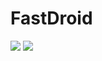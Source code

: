 # FastDroid
[![](https://jitpack.io/v/JAYAndroid/FastDroid.svg)](https://jitpack.io/#JAYAndroid/FastDroid)
[![](阿里Android开放规约在线版)](http://techforum-img.cn-hangzhou.oss-pub.aliyun-inc.com/1520478361732/Android_v9.pdf?Expires=1523427050&OSSAccessKeyId=LTAIAJ2WBIdlRPlb&Signature=AgqVIwK2KkovHzQ9Lu1FXtlSLfY%3D)
